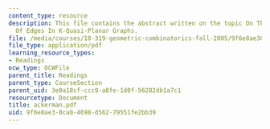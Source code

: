 ```yaml
---
content_type: resource
description: This file contains the abstract written on the topic On The Maximum Number
  Of Edges In K-Quasi-Planar Graphs.
file: /media/courses/18-319-geometric-combinatorics-fall-2005/9f6e8ae30ca04698d56279551fe2bb39_ackerman.pdf
file_type: application/pdf
learning_resource_types:
- Readings
ocw_type: OCWFile
parent_title: Readings
parent_type: CourseSection
parent_uid: 3e0a18cf-ccc9-a8fe-1d0f-56282db1a7c1
resourcetype: Document
title: ackerman.pdf
uid: 9f6e8ae3-0ca0-4698-d562-79551fe2bb39
---
```

